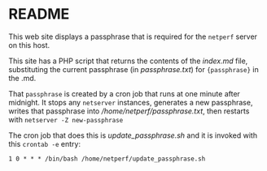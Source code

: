 # README

This web site displays a passphrase that is required for
the `netperf` server on this host.

This site has a PHP script that returns the contents of
the _index.md_ file, substituting the current passphrase
(in _passphrase.txt_) for `{passphrase}` in the .md.

That `passphrase` is created by a cron job that runs at
one minute after midnight.
It stops any `netserver` instances,
generates a new passphrase,
writes that passphrase into _/home/netperf/passphrase.txt_,
then restarts with `netserver -Z new-passphrase`

The cron job that does this is _update\_passphrase.sh_
and it is invoked with this `crontab -e` entry:

```
1 0 * * * /bin/bash /home/netperf/update_passphrase.sh
```
